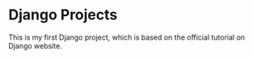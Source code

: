 # Django Projects
This is my first Django project, which is based on the official tutorial on Django website.
